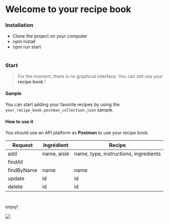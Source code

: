 # Welcome to your recipe book

### Installation
- Clone the project on your computer
- npm install
- npm run start

#

### Start
> 
> For the moment, there is no graphical interface. You can still use your **recipe book** !
#### Sample
You can start adding your favorite recipes by using the 
`your_recipe_book.postman_collection.json` sample.
#### How to use it
 You should use an API platform as **Postman** to use your recipe book.

| Request         | Ingrédient      | Recipe                                  |
| --------------- | --------------- | --------------------------------------- |
| add |name, aisle | name, type, instructions, ingredients |
| findAll | | |
| findByName | name | name|
| update | id | id |
| delete | id | id |

# 

enjoy!

![](https://media.giphy.com/media/6nkbMjyxmyVAQ/giphy.gif)
